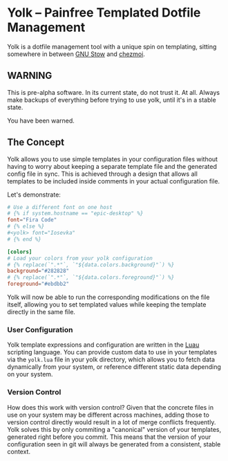 <div class="oranda-hide">

# Yolk – Painfree Templated Dotfile Management

</div>

Yolk is a dotfile management tool with a unique spin on templating,
sitting somewhere in between [GNU Stow](https://www.gnu.org/software/stow/) and [chezmoi](https://www.chezmoi.io/).

## WARNING

This is pre-alpha software. In its current state, do not trust it. At all.
Always make backups of everything before trying to use yolk, until it's in a stable state.

You have been warned.

## The Concept

Yolk allows you to use simple templates in your configuration files without having to worry about keeping a separate template file and the generated config file in sync.
This is achieved through a design that allows all templates to be included inside comments in your actual configuration file.

Let's demonstrate:
```toml
# Use a different font on one host
# {% if system.hostname == "epic-desktop" %}
font="Fira Code"
# {% else %}
#<yolk> font="Iosevka"
# {% end %}

[colors]
# Load your colors from your yolk configuration
# {% replace(`".*"`, `"${data.colors.background}"`) %}
background="#282828"
# {% replace(`".*"`, `"${data.colors.foreground}"`) %}
foreground="#ebdbb2"
```

Yolk will now be able to run the corresponding modifications on the file itself, allowing you to set
templated values while keeping the template directly in the same file.

### User Configuration
Yolk template expressions and configuration are written in the [Luau](https://luau.org/) scripting language.
You can provide custom data to use in your templates via the `yolk.lua` file in your yolk directory,
which allows you to fetch data dynamically from your system, or reference different static data depending on your system.

### Version Control
How does this work with version control?
Given that the concrete files in use on your system may be different across machines,
adding those to version control directly would result in a lot of merge conflicts frequently.
Yolk solves this by only commiting a "canonical" version of your templates, generated right before you commit.
This means that the version of your configuration seen in git will always be generated from a consistent, stable context.
